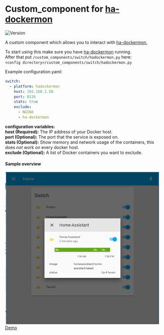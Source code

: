 # Custom_component for [ha-dockermon](https://github.com/philhawthorne/ha-dockermon)
![Version](https://img.shields.io/badge/version-1.0.2-green.svg?style=for-the-badge)

A custom component which allows you to interact with [ha-dockermon.](https://github.com/philhawthorne/ha-dockermon)

To start using this make sure you have [ha-dockermon](https://github.com/philhawthorne/ha-dockermon) running.  
After that put `/custom_components/switch/hadockermon.py` here:  
`<config directory>/custom_components/switch/hadockermon.py`  
   
Example configuration.yaml:  
```yaml
switch:
  - platform: hadockermon
    host: 192.168.1.50
    port: 8126
    stats: true
    exclude:
      - NGINX
      - ha-dockermon
```
**configuration variables:**  
**host (Required):** The IP address of your Docker host.  
**port (Optional):** The port that the service is exposed on.  
**stats (Optional):** Show memory and network usage of the containers, this does _not_ work on every docker host.  
**exclude (Optional):** A list of Docker containers you want to exclude.  
  
#### Sample overview
![Samble overview](overview.PNG)  
[Demo](https://ha-test-hadockermon.halfdecent.io)